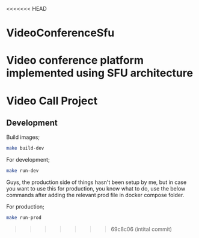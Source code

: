 <<<<<<< HEAD
# VideoConferenceSfu
Video conference platform implemented using SFU architecture
=======
# Video Call Project

## Development

Build images;

```sh
make build-dev
```

For development;

```sh
make run-dev
```

Guys, the production side of things hasn't been setup by me, but in case you want to use this for production, you know what to do, use the below commands after adding the relevant prod file in docker compose folder.

For production;

```sh
make run-prod
```
>>>>>>> 69c8c06 (intital commit)
